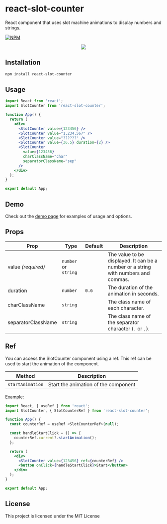 # react-slot-counter

React component that uses slot machine animations to display numbers and strings.

[![NPM](https://img.shields.io/npm/v/react-slot-counter.svg)](https://www.npmjs.com/package/react-slot-counter)

<p align="center">
    <a target="_blank" href="https://almond-bongbong.github.io/react-slot-counter/">
        <img src="https://media0.giphy.com/media/v1.Y2lkPTc5MGI3NjExYjdmZGFkMjdiYjI2ZTBhMTg3YWIxMGEyNDk5YzcyNTIzMzFmMDI4YyZjdD1n/EIO8W6Qeqn4eQxIOxh/giphy.gif" />
    </a>
</p>

## Installation

```bash
npm install react-slot-counter
```

## Usage

```jsx
import React from 'react';
import SlotCounter from 'react-slot-counter';

function App() {
  return (
    <div>
      <SlotCounter value={123456} />
      <SlotCounter value="1,234,567" />
      <SlotCounter value="??????" />
      <SlotCounter value={36.5} duration={2} />
      <SlotCounter
        value={123456}
        charClassName="char"
        separatorClassName="sep"
      />
    </div>
  );
}

export default App;
```

## Demo

Check out the [demo page](https://almond-bongbong.github.io/react-slot-counter/) for examples of usage and options.

## Props

| Prop               | Type                 | Default | Description                                                                        |
| ------------------ | -------------------- | ------- | ---------------------------------------------------------------------------------- |
| value _(required)_ | `number` or `string` |         | The value to be displayed. It can be a number or a string with numbers and commas. |
| duration           | `number`             | `0.6`   | The duration of the animation in seconds.                                          |
| charClassName      | `string`             |         | The class name of each character.                                                  |
| separatorClassName | `string`             |         | The class name of the separator character (`.` or `,`).                            |

## Ref

You can access the SlotCounter component using a ref. This ref can be used to start the animation of the component.

| Method           | Description                          |
| ---------------- | ------------------------------------ |
| `startAnimation` | Start the animation of the component |

Example:

```jsx
import React, { useRef } from 'react';
import SlotCounter, { SlotCounterRef } from 'react-slot-counter';

function App() {
  const counterRef = useRef <SlotCounterRef>(null);

  const handleStartClick = () => {
    counterRef.current?.startAnimation();
  };

  return (
    <div>
      <SlotCounter value={123456} ref={counterRef} />
      <button onClick={handleStartClick}>Start</button>
    </div>
  );
}

export default App;
```

## License

This project is licensed under the MIT License
